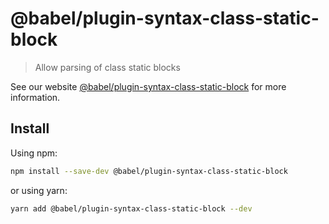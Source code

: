 # @babel/plugin-syntax-class-static-block

> Allow parsing of class static blocks

See our
website [@babel/plugin-syntax-class-static-block](https://babeljs.io/docs/en/babel-plugin-syntax-class-static-block) for
more information.

## Install

Using npm:

```sh
npm install --save-dev @babel/plugin-syntax-class-static-block
```

or using yarn:

```sh
yarn add @babel/plugin-syntax-class-static-block --dev
```
